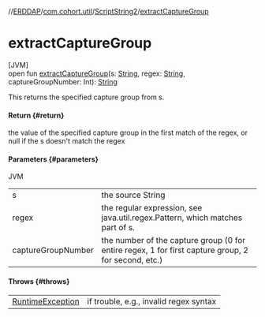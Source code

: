 //[ERDDAP](../../../index.md)/[com.cohort.util](../index.md)/[ScriptString2](index.md)/[extractCaptureGroup](extract-capture-group.md)

# extractCaptureGroup

[JVM]\
open fun [extractCaptureGroup](extract-capture-group.md)(s: [String](https://docs.oracle.com/en/java/javase/21/docs/api/java.base/java/lang/String.html), regex: [String](https://docs.oracle.com/en/java/javase/21/docs/api/java.base/java/lang/String.html), captureGroupNumber: Int): [String](https://docs.oracle.com/en/java/javase/21/docs/api/java.base/java/lang/String.html)

This returns the specified capture group from s.

#### Return {#return}

the value of the specified capture group in the first match of the regex, or null if the s doesn't match the regex

#### Parameters {#parameters}

JVM

| | |
|---|---|
| s | the source String |
| regex | the regular expression, see java.util.regex.Pattern, which matches part of s. |
| captureGroupNumber | the number of the capture group (0 for entire regex, 1 for first capture group, 2 for second, etc.) |

#### Throws {#throws}

| | |
|---|---|
| [RuntimeException](https://docs.oracle.com/en/java/javase/21/docs/api/java.base/java/lang/RuntimeException.html) | if trouble, e.g., invalid regex syntax |